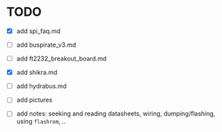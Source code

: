 # TODO

- [x] add spi_faq.md
- [ ] add buspirate_v3.md
- [ ] add ft2232_breakout_board.md
- [x] add shikra.md
- [ ] add hydrabus.md
- [ ] add pictures
- [ ] add notes: seeking and reading datasheets, wiring, dumping/flashing, using `flashrom`, ..

